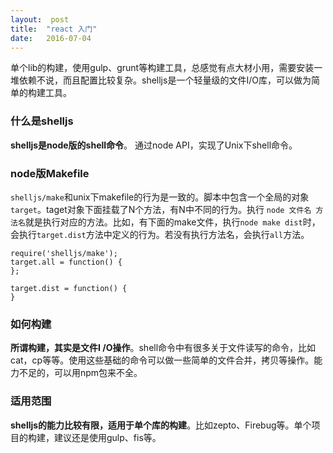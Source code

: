```yaml
---
layout:  post
title:  "react 入门"
date:   2016-07-04
---
```


单个lib的构建，使用gulp、grunt等构建工具，总感觉有点大材小用，需要安装一堆依赖不说，而且配置比较复杂。shelljs是一个轻量级的文件I/O库，可以做为简单的构建工具。


### 什么是shelljs
**shelljs是node版的shell命令**。 通过node API，实现了Unix下shell命令。


### node版Makefile
`shelljs/make`和unix下makefile的行为是一致的。脚本中包含一个全局的对象`target`。taget对象下面挂载了N个方法，有N中不同的行为。执行 `node 文件名 方法名`就是执行对应的方法。比如，有下面的make文件，执行`node make dist`时，会执行`target.dist`方法中定义的行为。若没有执行方法名，会执行`all`方法。
```
require('shelljs/make');
target.all = function() {
};

target.dist = function() {
}
```


### 如何构建
**所谓构建，其实是文件I /O操作**。shell命令中有很多关于文件读写的命令，比如cat，cp等等。使用这些基础的命令可以做一些简单的文件合并，拷贝等操作。能力不足的，可以用npm包来不全。

### 适用范围
**shelljs的能力比较有限，适用于单个库的构建**。比如zepto、Firebug等。单个项目的构建，建议还是使用gulp、fis等。
